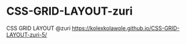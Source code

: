 # CSS-GRID-LAYOUT-zuri
CSS GRID LAYOUT @zuri         https://kolexkolawole.github.io/CSS-GRID-LAYOUT-zuri-5/
